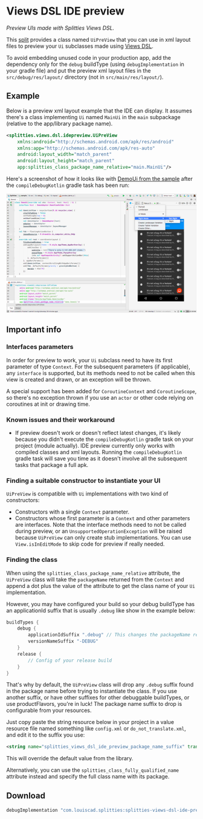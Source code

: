 # Views DSL IDE preview

*Preview UIs made with Splitties Views DSL.*

This [split](../../README.md#what-is-a-split "What is a split in Splitties?")
provides a class named `UiPreView` that you can use in xml layout files to
preview your `Ui` subclasses made using [Views DSL](../views-dsl/README.md).

To avoid embedding unused code in your production app, add the dependency
only for the `debug` buildType (using `debugImplementation` in your gradle
file) and put the preview xml layout files in the `src/debug/res/layout/`
directory (not in `src/main/res/layout/`).

## Example

Below is a preview xml layout example that the IDE can display.
It assumes there's a class implementing `Ui` named `MainUi` in the `main`
subpackage (relative to the app/library package name).

```xml
<splitties.views.dsl.idepreview.UiPreView
    xmlns:android="http://schemas.android.com/apk/res/android"
    xmlns:app="http://schemas.android.com/apk/res-auto"
    android:layout_width="match_parent"
    android:layout_height="match_parent"
    app:splitties_class_package_name_relative="main.MainUi"/>
```

Here's a screenshot of how it looks like with [DemoUi from the sample](
../../sample/src/main/kotlin/com/louiscad/splittiessample/demo/DemoUi.kt) after the
`compileDebugKotlin` gradle task has been run:

![Example screenshot](Splitties%20View%20DSL%20IDE%20preview%20example.png)

## Important info

### Interfaces parameters

In order for preview to work, your `Ui` subclass need to have its first parameter of type `Context`.
For the subsequent parameters (if applicable), any `interface` is supported, but its methods need to
not be called when this view is created and drawn, or an exception will be thrown.

A special support has been added for `CoroutineContext` and `CoroutineScope`, so there's no
exception thrown if you use an `actor` or other code relying on coroutines at init or drawing time.

### Known issues and their workaround

* If preview doesn't work or doesn't reflect latest changes, it's likely
because you didn't execute the `compileDebugKotlin` gradle task on your project (module actually).
IDE preview currently only works with compiled classes and xml layouts. Running the
`compileDebugKotlin` gradle task will save you time as it doesn't involve all the subsequent tasks
that package a full apk.

### Finding a suitable constructor to instantiate your UI

`UiPreView` is compatible with `Ui` implementations with two kind of
constructors:
* Constructors with a single `Context` parameter.
* Constructors whose first parameter is a `Context` and other parameters are
interfaces. Note that the interface methods need to not be called during
preview, or an `UnsupportedOperationException` will be raised because
`UiPreView` can only create stub implementations. You can use
`View.isInEditMode` to skip code for preview if really needed.

### Finding the class

When using the `splitties_class_package_name_relative` attribute, the
`UiPreView` class will take the `packageName` returned from the `Context`
and append a dot plus the value of the attribute to get the class name of
your `Ui` implementation.

However, you may have configured your build so your debug buildType has an
applicationId suffix that is usually `.debug` like show in the example below:
```groovy
buildTypes {
    debug {
        applicationIdSuffix ".debug" // This changes the packageName returned from a Context
        versionNameSuffix "-DEBUG"
    }
    release {
        // Config of your release build
    }
}
```
That's why by default, the
`UiPreView` class will drop any `.debug` suffix found in the package name
before trying to instantiate the class. If you use another suffix, or have
other suffixes for other debuggable buildTypes, or use productFlavors, you're
in luck! The package name suffix to drop is configurable from your resources.

Just copy paste the string resource below in your project in a value resource
file named something like `config.xml` or `do_not_translate.xml`, and edit it
to the suffix you use:

```xml
<string name="splitties_views_dsl_ide_preview_package_name_suffix" translatable="false">.debug</string>
```

This will override the default value from the library.

Alternatively, you can use the `splitties_class_fully_qualified_name`
attribute instead and specify the full class name with its package.

## Download

```groovy
debugImplementation "com.louiscad.splitties:splitties-views-dsl-ide-preview:$splitties_version"
```
